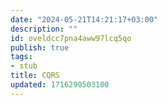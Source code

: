```yaml
---
date: "2024-05-21T14:21:17+03:00"
description: ""
id: oveldcc7pna4aww97lcq5qo
publish: true
tags:
- stub
title: CQRS
updated: 1716290503100
---
```

